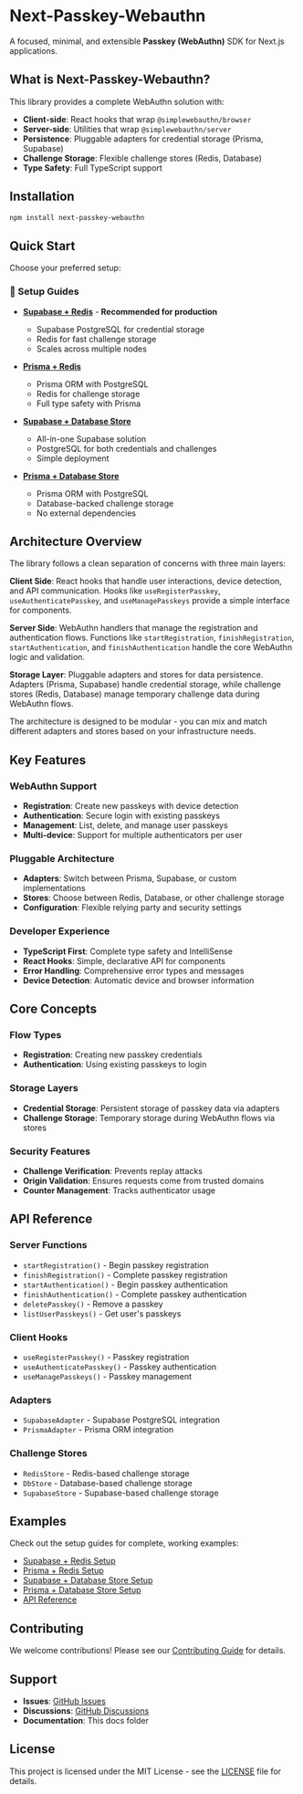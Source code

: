 # Next-Passkey-Webauthn

A focused, minimal, and extensible **Passkey (WebAuthn)** SDK for Next.js applications.

## What is Next-Passkey-Webauthn?

This library provides a complete WebAuthn solution with:

- **Client-side**: React hooks that wrap `@simplewebauthn/browser`
- **Server-side**: Utilities that wrap `@simplewebauthn/server`
- **Persistence**: Pluggable adapters for credential storage (Prisma, Supabase)
- **Challenge Storage**: Flexible challenge stores (Redis, Database)
- **Type Safety**: Full TypeScript support

## Installation

```bash
npm install next-passkey-webauthn
```

## Quick Start

Choose your preferred setup:

### 🚀 Setup Guides

- **[Supabase + Redis](https://github.com/shaoxuan0916/next-passkey-webauthn/docs/supabase-redis-setup.md)** - **Recommended for production**
  - Supabase PostgreSQL for credential storage
  - Redis for fast challenge storage
  - Scales across multiple nodes

- **[Prisma + Redis](https://github.com/shaoxuan0916/next-passkey-webauthn/docs/prisma-redis-setup.md)**
  - Prisma ORM with PostgreSQL
  - Redis for challenge storage
  - Full type safety with Prisma

- **[Supabase + Database Store](https://github.com/shaoxuan0916/next-passkey-webauthn/docs/supabase-store-setup.md)**
  - All-in-one Supabase solution
  - PostgreSQL for both credentials and challenges
  - Simple deployment

- **[Prisma + Database Store](https://github.com/shaoxuan0916/next-passkey-webauthn/docs/prisma-store-setup.md)**
  - Prisma ORM with PostgreSQL
  - Database-backed challenge storage
  - No external dependencies

## Architecture Overview

The library follows a clean separation of concerns with three main layers:

**Client Side**: React hooks that handle user interactions, device detection, and API communication. Hooks like `useRegisterPasskey`, `useAuthenticatePasskey`, and `useManagePasskeys` provide a simple interface for components.

**Server Side**: WebAuthn handlers that manage the registration and authentication flows. Functions like `startRegistration`, `finishRegistration`, `startAuthentication`, and `finishAuthentication` handle the core WebAuthn logic and validation.

**Storage Layer**: Pluggable adapters and stores for data persistence. Adapters (Prisma, Supabase) handle credential storage, while challenge stores (Redis, Database) manage temporary challenge data during WebAuthn flows.

The architecture is designed to be modular - you can mix and match different adapters and stores based on your infrastructure needs.

## Key Features

### WebAuthn Support
- **Registration**: Create new passkeys with device detection
- **Authentication**: Secure login with existing passkeys
- **Management**: List, delete, and manage user passkeys
- **Multi-device**: Support for multiple authenticators per user

### Pluggable Architecture
- **Adapters**: Switch between Prisma, Supabase, or custom implementations
- **Stores**: Choose between Redis, Database, or other challenge storage
- **Configuration**: Flexible relying party and security settings

### Developer Experience
- **TypeScript First**: Complete type safety and IntelliSense
- **React Hooks**: Simple, declarative API for components
- **Error Handling**: Comprehensive error types and messages
- **Device Detection**: Automatic device and browser information

## Core Concepts

### Flow Types
- **Registration**: Creating new passkey credentials
- **Authentication**: Using existing passkeys to login

### Storage Layers
- **Credential Storage**: Persistent storage of passkey data via adapters
- **Challenge Storage**: Temporary storage during WebAuthn flows via stores

### Security Features
- **Challenge Verification**: Prevents replay attacks
- **Origin Validation**: Ensures requests come from trusted domains
- **Counter Management**: Tracks authenticator usage

## API Reference

### Server Functions
- `startRegistration()` - Begin passkey registration
- `finishRegistration()` - Complete passkey registration
- `startAuthentication()` - Begin passkey authentication
- `finishAuthentication()` - Complete passkey authentication
- `deletePasskey()` - Remove a passkey
- `listUserPasskeys()` - Get user's passkeys

### Client Hooks
- `useRegisterPasskey()` - Passkey registration
- `useAuthenticatePasskey()` - Passkey authentication
- `useManagePasskeys()` - Passkey management

### Adapters
- `SupabaseAdapter` - Supabase PostgreSQL integration
- `PrismaAdapter` - Prisma ORM integration

### Challenge Stores
- `RedisStore` - Redis-based challenge storage
- `DbStore` - Database-based challenge storage
- `SupabaseStore` - Supabase-based challenge storage

## Examples

Check out the setup guides for complete, working examples:

- [Supabase + Redis Setup](https://github.com/shaoxuan0916/next-passkey-webauthn/docs/supabase-redis-setup.md)
- [Prisma + Redis Setup](https://github.com/shaoxuan0916/next-passkey-webauthn/docs/prisma-redis-setup.md)
- [Supabase + Database Store Setup](https://github.com/shaoxuan0916/next-passkey-webauthn/docs/supabase-store-setup.md)
- [Prisma + Database Store Setup](https://github.com/shaoxuan0916/next-passkey-webauthn/docs/prisma-store-setup.md)
- [API Reference](https://github.com/shaoxuan0916/next-passkey-webauthn/docs/api-reference.md)

## Contributing

We welcome contributions! Please see our [Contributing Guide](https://github.com/shaoxuan0916/next-passkey-webauthn/CONTRIBUTING.md) for details.

## Support

- **Issues**: [GitHub Issues](https://github.com/shaoxuan0916/next-passkey-webauthn/issues)
- **Discussions**: [GitHub Discussions](https://github.com/shaoxuan0916/next-passkey-webauthn/discussions)
- **Documentation**: This docs folder

## License

This project is licensed under the MIT License - see the [LICENSE](https://github.com/shaoxuan0916/next-passkey-webauthn/LICENSE) file for details.